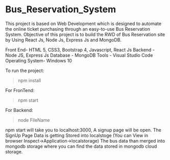 # Bus_Reservation_System
This project is based on Web Development which is designed to automate the online ticket purchasing through an easy-to-use Bus Reservation System. Objective of this project is to build the RWD of Bus Reservation site by Using React Js, Node Js, Express Js and MongoDB.

Front End- HTML 5, CSS3, Bootstrap 4, Javascript, React Js
Backend - Node JS, Express Js
Database - MongoDB
Tools - Visual Studio Code
Operating System- Windows 10

To run the project:
>npm install

For FronTend:
>npm start

For Backend:
>node FileName

npm start will take you to localhost:3000, A signup page will be open.
The SignUp Page Data is getting Stored into localstoge (You can View in browser Inspect->Application->localstorage)
The bus data than merged into mongodb storage where you can find the data stored in mongodb cloud storage.


